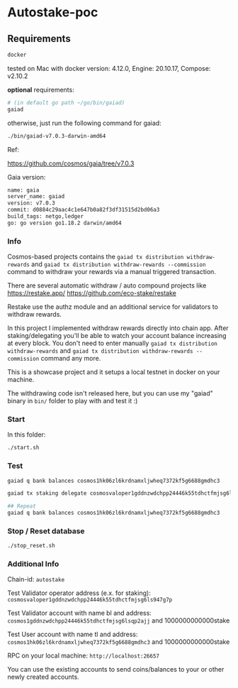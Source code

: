 # Autostake-poc

## Requirements

```bash
docker
```

tested on Mac with docker version: 4.12.0, Engine: 20.10.17, Compose: v2.10.2

**optional** requirements:

```bash
# (in default go path ~/go/bin/gaiad)
gaiad 
```

otherwise, just run the following command for gaiad:

```bash
./bin/gaiad-v7.0.3-darwin-amd64
```


Ref:

https://github.com/cosmos/gaia/tree/v7.0.3

Gaia version:

```bash
name: gaia
server_name: gaiad
version: v7.0.3
commit: d0884c29aac4c1e647b0a82f3df31515d2bd06a3
build_tags: netgo,ledger
go: go version go1.18.2 darwin/amd64
```

### Info

Cosmos-based projects contains the `gaiad tx distribution withdraw-rewards` and `gaiad tx distribution withdraw-rewards --commission` command to withdraw your rewards via a manual triggered transaction.

There are several automatic withdraw / auto compound projects like https://restake.app/ https://github.com/eco-stake/restake

Restake use the authz module and an additional service for validators to withdraw rewards.

In this project I implemented withdraw rewards directly into chain app. After staking/delegating you'll be able to watch your account balance increasing at every block. You don't need to enter manually `gaiad tx distribution withdraw-rewards` and `gaiad tx distribution withdraw-rewards --commission` command any more.

This is a showcase project and it setups a local testnet in docker on your machine.

The withdrawing code isn't released here, but you can use my "gaiad" binary in `bin/` folder to play with and test it :)

### Start

In this folder:

```bash
./start.sh
```

### Test

```bash
gaiad q bank balances cosmos1hk06zl6krdnamxljwheq7372kf5g6688gmdhc3

gaiad tx staking delegate cosmosvaloper1gddnzwdchpp24446k55tdhctfmjsg6ls947g7p 10000000stake --from tl --home app-home/ --keyring-backend test --chain-id autostake

## Repeat
gaiad q bank balances cosmos1hk06zl6krdnamxljwheq7372kf5g6688gmdhc3
```

### Stop / Reset database

```bash
./stop_reset.sh
```

### Additional Info

Chain-id: `autostake`

Test Validator operator address (e.x. for staking): `cosmosvaloper1gddnzwdchpp24446k55tdhctfmjsg6ls947g7p`

Test Validator account with name bl and address: `cosmos1gddnzwdchpp24446k55tdhctfmjsg6lsqp2ajj` and 1000000000000stake

Test User account with name tl and address: `cosmos1hk06zl6krdnamxljwheq7372kf5g6688gmdhc3` and 1000000000000stake

RPC on your local machine: `http://localhost:26657`

You can use the existing accounts to send coins/balances to your or other newly created accounts.
